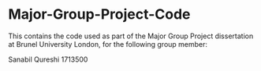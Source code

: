 # Major-Group-Project-Code

This contains the code used as part of the Major Group Project dissertation at Brunel University London, for the following group member:

Sanabil Qureshi
1713500
